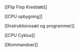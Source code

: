 [[Flip Flop Kredsløb]]

[[CPU opbygning]]

[[Instruktionssæt og programmer]]

[[CPU Cyklus]]

[[Kommandoer]]